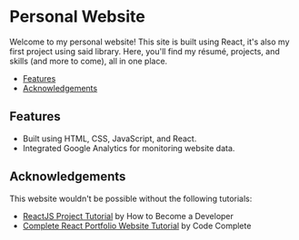 # Personal Website

Welcome to my personal website! This site is built using React, it's also my first project using said library. Here, you'll find my résumé, projects, and skills (and more to come), all in one place.

- [Features](#features)
- [Acknowledgements](#acknowledgements)

## Features
- Built using HTML, CSS, JavaScript, and React.
- Integrated Google Analytics for monitoring website data.

## Acknowledgements
This website wouldn't be possible without the following tutorials:
- [ReactJS Project Tutorial](https://www.youtube.com/watch?v=ZpIel9cv4Jk&t=1097s&pp=ygUccmVhY3QgcG9ydGZvbGlvIGZyb20gc2NyYXRjaA%3D%3D) by How to Become a Developer
- [Complete React Portfolio Website Tutorial](https://www.youtube.com/watch?v=YQCDUJ6hhNY&t=218s&pp=ygUccmVhY3QgcG9ydGZvbGlvIGZyb20gc2NyYXRjaA%3D%3D) by Code Complete